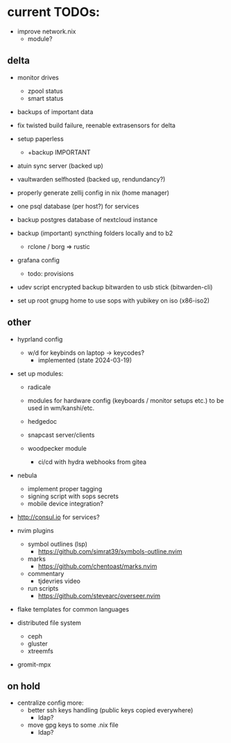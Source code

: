 # current TODOs:

- improve network.nix 
    - module?

## delta

- monitor drives
    - zpool status
    - smart status

- backups of important data
- fix twisted build failure, reenable extrasensors for delta

- setup paperless
    - +backup IMPORTANT
- atuin sync server (backed up)
- vaultwarden selfhosted (backed up, rendundancy?)
- properly generate zellij config in nix (home manager)

- one psql database (per host?) for services
- backup postgres database of nextcloud instance
- backup (important) syncthing folders locally and to b2
    - rclone / borg => rustic

- grafana config
    - todo: provisions

- udev script encrypted backup bitwarden to usb stick (bitwarden-cli)
- set up root gnupg home to use sops with yubikey on iso (x86-iso2)

## other

- hyprland config
    - w/d for keybinds on laptop -> keycodes?
        - implemented (state 2024-03-19)

- set up modules:
    - radicale

    - modules for hardware config (keyboards / monitor setups etc.) to be used in wm/kanshi/etc.

    - hedgedoc
    - snapcast server/clients

    - woodpecker module
        - ci/cd with hydra webhooks from gitea

- nebula
    - implement proper tagging
    - signing script with sops secrets
    - mobile device integration?

- http://consul.io for services?

- nvim plugins
    - symbol outlines (lsp)
        - https://github.com/simrat39/symbols-outline.nvim
    - marks
        - https://github.com/chentoast/marks.nvim
    - commentary
        - tjdevries video
    - run scripts
        - https://github.com/stevearc/overseer.nvim

- flake templates for common languages

- distributed file system
    - ceph
    - gluster
    - xtreemfs

- gromit-mpx

## on hold

- centralize config more:
    - better ssh keys handling (public keys copied everywhere)
        - ldap?
    - move gpg keys to some .nix file
        - ldap?
